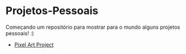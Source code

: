 # Projetos-Pessoais

Começando um repositório para mostrar para o mundo alguns projetos pessoais! :)
<br>

* [Pixel Art Project](https://wesleyrenam.github.io/Projetos-Pessoais/pixelArt/index.html)
